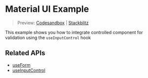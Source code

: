 # Material UI Example

> Preview: [Codesandbox](https://codesandbox.io/s/github/edmundhung/conform/tree/main/examples/material-ui) \| [Stackblitz](https://stackblitz.com/github/edmundhung/conform/tree/main/examples/material-ui)

This example shows you how to integrate controlled component for validation using the `useInputControl` hook

## Related APIs

- [useForm](../../packages/conform-react#useForm)
- [useInputControl](../../packages/conform-react#useInputControl)
